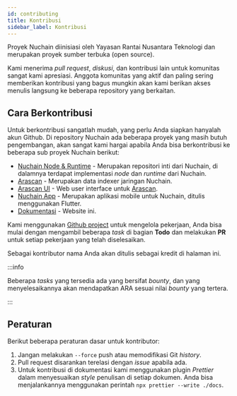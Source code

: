 ```yaml
---
id: contributing
title: Kontribusi
sidebar_label: Kontribusi
---
```


Proyek Nuchain diinisiasi oleh Yayasan Rantai Nusantara Teknologi dan merupakan proyek sumber
terbuka (open source).

Kami menerima _pull request_, _diskusi_, dan kontribusi lain untuk komunitas sangat kami apresiasi.
Anggota komunitas yang aktif dan paling sering memberikan kontribusi yang bagus mungkin akan kami
berikan akses menulis langsung ke beberapa repository yang berkaitan.

## Cara Berkontribusi

Untuk berkontribusi sangatlah mudah, yang perlu Anda siapkan hanyalah akun Github. Di repository
Nuchain ada beberapa proyek yang masih butuh pengembangan, akan sangat kami hargai apabila Anda bisa
berkontribusi ke beberapa sub proyek Nuchain berikut:

- [Nuchain Node & Runtime](https://github.com/nusantarachain/nuchain) - Merupakan repositori inti
  dari Nuchain, di dalamnya terdapat implementasi _node_ dan _runtime_ dari Nuchain.
- [Arascan](https://github.com/nusantarachain/arascan) - Merupakan data indexer jaringan Nuchain.
- [Arascan UI](https://github.com/nusantarachain/arascan-ui) - Web user interface untuk
  [Arascan](https://github.com/nusantarachain/arascan).
- [Nuchain App](https://github.com/nusantarachain/nuchain-app) - Merupakan aplikasi mobile untuk
  Nuchain, ditulis menggunakan Flutter.
- [Dokumentasi](https://github.com/nusantarachain/wiki) - Website ini.

Kami menggunakan [Github project](https://github.com/orgs/nusantarachain/projects/1) untuk mengelola
pekerjaan, Anda bisa mulai dengan mengambil beberapa _task_ di bagian **Todo** dan melakukan **PR**
untuk setiap pekerjaan yang telah diselesaikan.

Sebagai kontributor nama Anda akan ditulis sebagai kredit di halaman ini.

:::info

Beberapa _tasks_ yang tersedia ada yang bersifat _bounty_, dan yang menyelesaikannya akan
mendapatkan ARA sesuai nilai _bounty_ yang tertera.

:::

## Peraturan

Berikut beberapa peraturan dasar untuk kontributor:

1. Jangan melakukan `--force` push atau memodifikasi Git _history_.
2. Pull request disarankan terelasi dengan _issue_ apabila ada.
3. Untuk kontribusi di dokumentasi kami menggunakan plugin _Prettier_ dalam menyesuaikan _style_
   penulisan di setiap dokumen. Anda bisa menjalankannya menggunakan perintah
   `npx prettier --write ./docs`.


